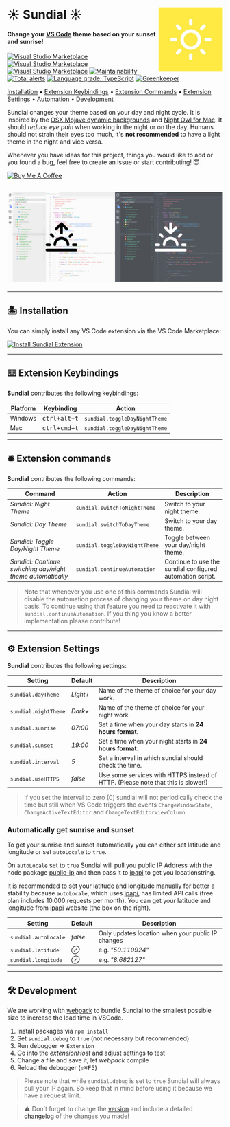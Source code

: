 <h1 align="left">
  <img align="right" src="https://raw.githubusercontent.com/muuvmuuv/vscode-sundial/master/assets/icon.jpg" width="150">
  <b>☀️ Sundial ☀️</b>
</h1>

#### Change your [VS Code](https://code.visualstudio.com/) theme based on your sunset and sunrise!

[![Visual Studio Marketplace](https://vsmarketplacebadge.apphb.com/version-short/muuvmuuv.vscode-sundial.svg)](https://marketplace.visualstudio.com/items?itemName=muuvmuuv.vscode-sundial)
[![Visual Studio Marketplace](https://vsmarketplacebadge.apphb.com/installs-short/muuvmuuv.vscode-sundial.svg)](https://marketplace.visualstudio.com/items?itemName=muuvmuuv.vscode-sundial)
[![Visual Studio Marketplace](https://vsmarketplacebadge.apphb.com/rating-star/muuvmuuv.vscode-sundial.svg)](https://marketplace.visualstudio.com/items?itemName=muuvmuuv.vscode-sundial)
[![Maintainability](https://api.codeclimate.com/v1/badges/52f93dc5f852410ef448/maintainability)](https://codeclimate.com/github/muuvmuuv/vscode-sundial/maintainability)
[![Total alerts](https://img.shields.io/lgtm/alerts/g/muuvmuuv/vscode-sundial.svg?logo=lgtm&logoWidth=18)](https://lgtm.com/projects/g/muuvmuuv/vscode-sundial/alerts/)
[![Language grade: TypeScript](https://img.shields.io/lgtm/grade/javascript/g/muuvmuuv/vscode-sundial.svg?logo=lgtm&logoWidth=18)](https://lgtm.com/projects/g/muuvmuuv/vscode-sundial/context:javascript)
[![Greenkeeper](https://badges.greenkeeper.io/muuvmuuv/vscode-sundial.svg)](https://greenkeeper.io/)

[Installation](#desert_island-installation) •
[Extension Keybindings](#keyboard-extension-keybindings) •
[Extension Commands](#bellhop_bell-extension-commands) •
[Extension Settings](#gear-extension-settings) •
[Automation](#automatically-get-sunrise-and-sunset) •
[Development](#hammer_and_wrench-development)

Sundial changes your theme based on your day and night cycle. It is inspired by
the [OSX Mojave dynamic backgrounds](https://www.apple.com/de/macos/mojave/) and
[Night Owl for Mac](https://nightowl.kramser.xyz/). It should _reduce eye pain_
when working in the night or on the day. Humans should not strain their eyes too
much, it's **not recommended** to have a light theme in the night and vice
versa.

Whenever you have ideas for this project, things you would like to add or you
found a bug, feel free to create an issue or start contributing! 😇

<a href="https://www.buymeacoffee.com/devmuuv" target="_blank">
  <img src="https://www.buymeacoffee.com/assets/img/custom_images/orange_img.png" alt="Buy Me A Coffee">
</a>

## ![VSCode Sundial](https://raw.githubusercontent.com/muuvmuuv/vscode-sundial/master/assets/banner.jpg)

---

## :desert_island: Installation

You can simply install any VS Code extension via the VS Code Marketplace:

[![Install Sundial Extension](https://img.shields.io/badge/install-vscode_extension-blue.svg?style=for-the-badge)](https://marketplace.visualstudio.com/items?itemName=muuvmuuv.vscode-sundial)

---

## :keyboard: Extension Keybindings

**Sundial** contributes the following keybindings:

| Platform | Keybinding            | Action                        |
| -------- | --------------------- | ----------------------------- |
| Windows  | <kbd>ctrl+alt+t</kbd> | `sundial.toggleDayNightTheme` |
| Mac      | <kbd>ctrl+cmd+t</kbd> | `sundial.toggleDayNightTheme` |

---

## :bellhop_bell: Extension commands

**Sundial** contributes the following commands:

| Command                                                     | Action                        | Description                                               |
| ----------------------------------------------------------- | ----------------------------- | --------------------------------------------------------- |
| _Sundial: Night Theme_                                      | `sundial.switchToNightTheme`  | Switch to your night theme.                               |
| _Sundial: Day Theme_                                        | `sundial.switchToDayTheme`    | Switch to your day theme.                                 |
| _Sundial: Toggle Day/Night Theme_                           | `sundial.toggleDayNightTheme` | Toggle between your day/night theme.                       |
| _Sundial: Continue switching day/night theme automatically_ | `sundial.continueAutomation`  | Continue to use the sundial configured automation script. |

> Note that whenever you use one of this commands Sundial will disable the
> automation process of changing your theme on day night basis. To continue
> using that feature you need to reactivate it with
> `sundial.continueAutomation`. If you thing you know a better implementation
> please contribute!

---

## :gear: Extension Settings

**Sundial** contributes the following settings:

| Setting              | Default  | Description                                                                      |
| -------------------- | -------- | -------------------------------------------------------------------------------- |
| `sundial.dayTheme`   | _Light+_ | Name of the theme of choice for your day work.                                   |
| `sundial.nightTheme` | _Dark+_  | Name of the theme of choice for your night work.                                 |
| `sundial.sunrise`    | _07:00_  | Set a time when your day starts in **24 hours format**.                          |
| `sundial.sunset`     | _19:00_  | Set a time when your night starts in **24 hours format**.                        |
| `sundial.interval`   | _5_      | Set a interval in which sundial should check the time.                           |
| `sundial.useHTTPS`   | _false_  | Use some services with HTTPS instead of HTTP. (Please note that this is slower!) |

> If you set the interval to zero (0) sundial will not periodically check the
> time but still when VS Code triggers the events `ChangeWindowState`,
> `ChangeActiveTextEditor` and `ChangeTextEditorViewColumn`.

### Automatically get sunrise and sunset

To get your sunrise and sunset automatically you can either set latitude and
longitude or set `autoLocale` to `true`.

On `autoLocale` set to `true` Sundial will pull you public IP Address with the
node package [public-ip](https://www.npmjs.com/package/public-ip) and then pass
it to [ipapi](https://ipapi.com/) to get you locationstring.

It is recommended to set your latitude and longitude manually for better a
stability because `autoLocale`, which uses [ipapi](https://ipapi.com/), has
limited API calls (free plan includes 10.000 requests per month). You can get
your latitude and longitude from [ipapi](https://ipapi.com/) website (the box on
the right).

| Setting              | Default | Description                                       |
| -------------------- | ------- | ------------------------------------------------- |
| `sundial.autoLocale` | _false_ | Only updates location when your public IP changes |
| `sundial.latitude`   | _⊘_     | e.g. _"50.110924"_                                |
| `sundial.longitude`  | _⊘_     | e.g. _"8.682127"_                                 |

---

## :hammer_and_wrench: Development

We are working with [webpack](https://webpack.js.org/) to bundle Sundial to the
smallest possible size to increase the load time in VSCode.

1.  Install packages via `npm install`
2.  Set `sundial.debug` to `true` (not necessary but recommended)
3.  Run debugger => `Extension`
4.  Go into the _extensionHost_ and adjust settings to test
5.  Change a file and save it, let _webpack_ compile
6.  Reload the debugger (<kbd>⇧⌘F5</kbd>)

> Please note that while `sundial.debug` is set to `true` Sundial will always
> pull your IP again. So keep that in mind before using it because we have a
> request limit.

> ⚠️ Don't forget to change the [version](package.json) and include a detailed
> [changelog](CHANGELOG.md) of the changes you made!

